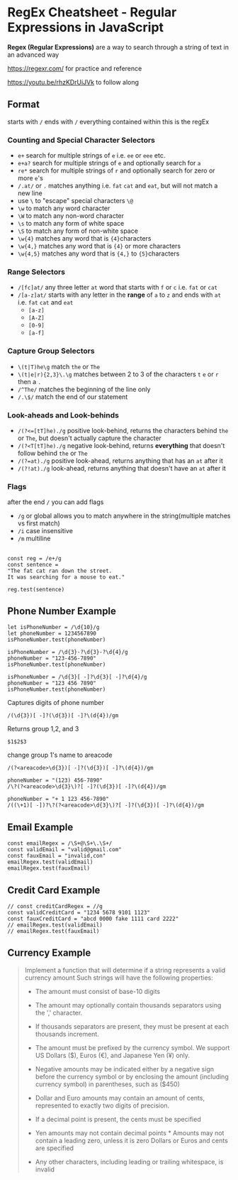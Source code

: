 # RegEx Cheatsheet - Regular Expressions in JavaScript

<b>Regex (Regular Expressions)</b> are a way to search through a string of text in an advanced way

https://regexr.com/ for practice and reference

https://youtu.be/rhzKDrUiJVk to follow along
## Format 
starts with `/` ends with `/` everything contained within this is the regEx
### Counting and Special Character Selectors
- `e+` search for multiple strings of `e` i.e. `ee` or `eee` etc.
- `e+a?` search for multiple strings of `e` and optionally search for `a`
- `re*` search for multiple strings of `r` and optionally search for zero or more `e`'s
- `/.at/` or `.` matches anything i.e. `fat` `cat` and `eat`, but will not match a new line
- use `\` to "escape" special characters `\@`
- `\w` to match any word character
- `\W` to match any non-word character
- `\s` to match any form of white space
- `\S` to match any form of non-white space
- `\w{4}` matches any word that is `{4}`characters
- `\w{4,}` matches any word that is `{4}` or more characters
- `\w{4,5}` matches any word that is `{4,}` to `{5}`characters
### Range Selectors
- `/[fc]at/` any three letter `at` word that starts with `f` or `c` i.e. `fat` or `cat`
- `/[a-z]at/` starts with any letter in the <b>range</b> of `a` to `z` and ends with `at` i.e. `fat` `cat` and `eat`
  - `[a-z]`
  - `[A-Z]`
  - `[0-9]`
  - `[a-f]` 
### Capture Group Selectors
- `\(t|T)he\g` match `the` or `The` 
- `\(t|e|r){2,3}\.\g` matches between 2 to 3 of the characters `t` `e` or `r` then a `.`
- `/^The/` matches the beginning of the line only
- `/.\$/` match the end of our statement
### Look-aheads and Look-behinds
- `/(?<=[tT]he)./g` positive look-behind, returns the characters behind `the` or `The`, but doesn't actually capture the character
- `/(?<T[tT]he)./g` negative look-behind, returns <b>everything</b> that doesn't follow behind `the` or `The`
- `/(?=at)./g` positive look-ahead, returns anything that has an `at` after it
- `/(?!at)./g` look-ahead, returns anything that doesn't have an `at` after it
### Flags
after the end `/` you can add flags
- `/g` or global allows you to match anywhere in the string(multiple matches vs first match)
- `/i` case insensitive 
- `/m` multiline
##
````
const reg = /e+/g
const sentence = 
"The fat cat ran down the street.  
It was searching for a mouse to eat."

reg.test(sentence)
````
## Phone Number Example
````
let isPhoneNumber = /\d{10}/g
let phoneNumber = 1234567890
isPhoneNumber.test(phoneNumber)

isPhoneNumber = /\d{3}-?\d{3}-?\d{4}/g
phoneNumber = "123-456-7890"
isPhoneNumber.test(phoneNumber)

isPhoneNumber = /\d{3}[ -]?\d{3}[ -]?\d{4}/g
phoneNumber = "123 456 7890"
isPhoneNumber.test(phoneNumber)
````
Captures digits of phone number
````
/(\d{3})[ -]?(\d{3})[ -]?\(d{4})/gm
````
Returns group 1,2, and 3
````
$1$2$3
````
change group 1's name to areacode
````
/(?<areacode>\d{3})[ -]?(\d{3})[ -]?\(d{4})/gm
````
````
phoneNumber = "(123) 456-7890"
/\?(?<areacode>\d{3}\)?[ -]?(\d{3})[ -]?\(d{4})/gm
````
````
phoneNumber = "+ 1 123 456-7890"
/((\+1)[ -])?\?(?<areacode>\d{3}\)?[ -]?(\d{3})[ -]?\(d{4})/gm
````


## Email Example
````
const emailRegex = /\S+@\S+\.\S+/
const validEmail = "valid@gmail.com"
const fauxEmail = "invalid,con"
emailRegex.test(validEmail)
emailRegex.test(fauxEmail)
````
## Credit Card Example
````
// const creditCardRegex = //g
const validCreditCard = "1234 5678 9101 1123"
const fauxCreditCard = "abcd 0000 fake 1111 card 2222"
// emailRegex.test(validEmail)
// emailRegex.test(fauxEmail)
````

## Currency Example
> Implement a function that will determine if a string represents a valid currency amount Such strings will have the following properties: 
> - The amount must consist of base-10 digits 
>> 
> - The amount may optionally contain thousands separators using the ',' character. 
>> 
> - If thousands separators are present, they must be present at each thousands increment.
>> 
> - The amount must be prefixed by the currency symbol. We support US Dollars ($), Euros (€), and Japanese Yen (¥) only. 
>> 
> - Negative amounts may be indicated either by a negative sign before the currency symbol or by enclosing the amount (including currency symbol) in parentheses, such as ($450) 
>> 
> - Dollar and Euro amounts may contain an amount of cents, represented to exactly two digits of precision. 
>> 
> - If a decimal point is present, the cents must be specified 
>> 
> - Yen amounts may not contain decimal points * Amounts may not contain a leading zero, unless it is zero Dollars or Euros and cents are specified 
>> 
> - Any other characters, including leading or trailing whitespace, is invalid 
    

